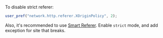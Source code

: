 To disable strict referer:
``` js
user_pref("network.http.referer.XOriginPolicy", 2);
```
Also, it's recommended to use
 [Smart Referer](https://addons.mozilla.org/en-US/firefox/addon/smart-referer/).
 Enable `strict` mode, and add exception for site that breaks.
